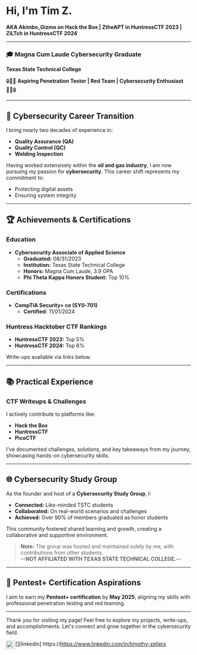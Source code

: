 # Hi, I'm Tim Z.  
**AKA Akimbo_Gizmo on Hack the Box | ZtheAPT in HuntressCTF 2023 | ZiLTch in HuntressCTF 2024**  

---

### 🎓 **Magna Cum Laude Cybersecurity Graduate**  
**Texas State Technical College**  

🔒👨‍💻 **Aspiring Penetration Tester | Red Team | Cybersecurity Enthusiast** 👨‍💻🔒  

---

## **🌟 Cybersecurity Career Transition**  
I bring nearly two decades of experience in:  
- **Quality Assurance (QA)**  
- **Quality Control (QC)**  
- **Welding Inspection**  

Having worked extensively within the **oil and gas industry**, I am now pursuing my passion for **cybersecurity**. This career shift represents my commitment to:  
- Protecting digital assets  
- Ensuring system integrity  

---

## **🏆 Achievements & Certifications**  

### **Education**  
- **Cybersecurity Associate of Applied Science**  
  - **Graduated:** 08/31/2023  
  - **Institution:** Texas State Technical College  
  - **Honors:** Magna Cum Laude, 3.9 GPA  
  - **Phi Theta Kappa Honors Student:** Top 10%  

### **Certifications**  
- **CompTIA Security+ ce (SY0-701)**  
  - **Certified:** 11/01/2024  

### **Huntress Hacktober CTF Rankings**  
- **HuntressCTF 2023:** Top 5%  
- **HuntressCTF 2024:** Top 6%  

Write-ups available via links below.  

---

## **📚 Practical Experience**  

### **CTF Writeups & Challenges**  
I actively contribute to platforms like:  
- **Hack the Box**  
- **HuntressCTF**  
- **PicoCTF**  

I've documented challenges, solutions, and key takeaways from my journey, showcasing hands-on cybersecurity skills.  

---

## **🌐 Cybersecurity Study Group**  

As the founder and host of a **Cybersecurity Study Group**, I:  
- **Connected:** Like-minded TSTC students  
- **Collaborated:** On real-world scenarios and challenges  
- **Achieved:** Over 90% of members graduated as honor students  

This community fostered shared learning and growth, creating a collaborative and supportive environment.  

> **Note:** The group was hosted and maintained solely by me, with contributions from other students.  
> **--NOT AFFILIATED WITH TEXAS STATE TECHNICAL COLLEGE.--**  

---

## **🎯 Pentest+ Certification Aspirations**  

I aim to earn my **Pentest+ certification** by **May 2025**, aligning my skills with professional penetration testing and red teaming.  

---

Thank you for visiting my page! Feel free to explore my projects, write-ups, and accomplishments. Let's connect and grow together in the cybersecurity field.  

[<img align="left" alt="YourName | LinkedIn" width="22px" src="https://cdn.jsdelivr.net/npm/simple-icons@v3/icons/linkedin.svg" />][linkedin]   https://https://www.linkedin.com/in/timothy-zellers
